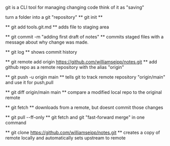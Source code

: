 git is a CLI tool for managing changing code
think of it as "saving"

turn a folder into a git "repository"
** git init **

** git add tools.git.md **
adds file to staging area

** git commit -m "adding first draft of notes" **
commits staged files with a message about why change
was made.

** git log **
shows commit history

** git remote add origin https://github.com/williamseipp/notes.git **
add github repo as a remote repository with the alias "origin"

** git push -u origin main **
tells git to track remote repository "origin/main" 
and use it for push,pull

** git diff origin/main main **
compare a modified local repo to the original remote

** git fetch **
downloads from a remote, but doesnt commit those changes

** git pull --ff-only **
git fetch and git "fast-forward merge" in one command

** git clone https://github.com/williamseipp/notes.git **
creates a copy of remote locally and automatically
sets upstream to remote
